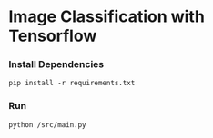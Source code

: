 # Image Classification with Tensorflow
### Install Dependencies
```pip install -r requirements.txt```
### Run
```python /src/main.py```